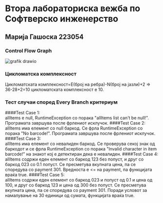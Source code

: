 
# Втора лабораториска вежба по Софтверско инженерство
## Марија Гашоска 223054
### Control Flow Graph
![grafik drawio](https://github.com/macagaso/SI_2024_lab2_223054/assets/139007935/bdcfe31d-6c94-4c50-836c-cb99967b7fad)
### Цикломатска комплексност
Цикломатската комплексност=E(број на ребра)-N(број на јазли)+2 => 36-28+2=10 цикломатската комплексност е 10.
### Тест случаи според Every Branch критериум
####Test Case 1:  
allItems е null, RuntimeException со порака "allItems list can't be null!". Програмата завршува после фрлениот исклучок.
####Test Case 2:  
allItems има елемент со null баркод. Се фрла RuntimeException со порака "No barcode!". Програмата завршува после фрлениот исклучок.
####Test Case 3:  
allItems има елемент со невалиден баркод. Се проверува секој знак од баркодот и се фрла RuntimeException со порака "Invalid character in item barcode!" на знакот кој е детектиран дека е невалиден.
####Test Case 4:  
allItems содржи еден елемент со баркод 123 без попуст, и друг со баркод 023 со 0.1 попуст. Се пресметува вкупната  цена, па се споредува со payment 301. Вредноста е <= на payment, па функцијата враќа true.
####Test Case 5:  
allItems содржи  еден елемент со баркод 023 и попуст од 0.1 и цена од 100, и друг со баркод 123 и цена од 300 без попуст. Се пресметува вкупната  цена, па се споредува со payment 301. Поради условот за намалување на 30 единици од сумата, функцијата враќа true.
